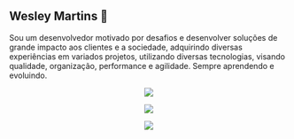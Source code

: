 ## Wesley Martins 👋
Sou um desenvolvedor motivado por desafios e desenvolver soluções de grande impacto aos clientes e a sociedade, adquirindo diversas experiências em variados projetos, utilizando diversas tecnologias, visando qualidade, organização, performance e agilidade. Sempre aprendendo e evoluindo.

<p align="center">
  <a href="https://skillicons.dev">
    <img src="https://skillicons.dev/icons?i=git,github,gitlab,postman,vscode,windows,linux&perline=7" />
  </a>
</p>

<p align="center">
  <a href="https://skillicons.dev">
    <img src="https://skillicons.dev/icons?i=js,ts,nodejs,npm,yarn,express,jest,golang,docker&perline=9" />
  </a>
</p>

<p align="center">
  <a href="https://skillicons.dev">
    <img src="https://skillicons.dev/icons?i=postgres,mysql,mongo,redis,kafka,rabbitmq,jenkins,githubactions,aws&perline=9" />
  </a>
</p>
<!--
**wesleysbmartins/wesleysbmartins** is a ✨ _special_ ✨ repository because its `README.md` (this file) appears on your GitHub profile.

Here are some ideas to get you started:

- 🔭 I’m currently working on ...
- 🌱 I’m currently learning ...
- 👯 I’m looking to collaborate on ...
- 🤔 I’m looking for help with ...
- 💬 Ask me about ...
- 📫 How to reach me: ...
- 😄 Pronouns: ...
- ⚡ Fun fact: ...
-->
